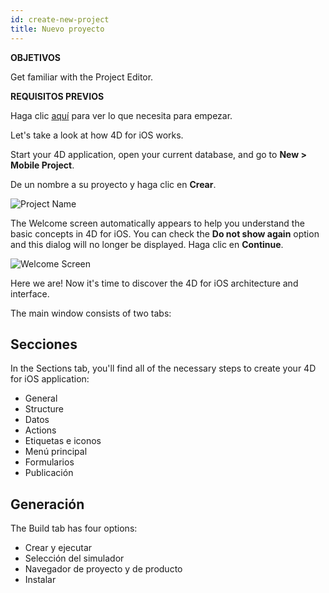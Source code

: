 ```yaml
---
id: create-new-project
title: Nuevo proyecto
---
```


<div class = "objectives"> 

**OBJETIVOS**

Get familiar with the Project Editor.</div> <div class = "prerequisites"> 

**REQUISITOS PREVIOS**

Haga clic [aquí](prerequisites.html) para ver lo que necesita para empezar.</div> 

Let's take a look at how 4D for iOS works.

Start your 4D application, open your current database, and go to **New > Mobile Project**.

De un nombre a su proyecto y haga clic en **Crear**.

![Project Name](assets/en/project-editor/Project-creation-4D-for-iOS.png)

The Welcome screen automatically appears to help you understand the basic concepts in 4D for iOS. You can check the **Do not show again** option and this dialog will no longer be displayed. Haga clic en **Continue**.

![Welcome Screen](assets/en/project-editor/Welcome-Screen-4D-for-iOS.png)

Here we are! Now it's time to discover the 4D for iOS architecture and interface.

The main window consists of two tabs:

## Secciones

In the Sections tab, you'll find all of the necessary steps to create your 4D for iOS application:

* General
* Structure
* Datos
* Actions
* Etiquetas e iconos
* Menú principal
* Formularios
* Publicación

## Generación

The Build tab has four options:

* Crear y ejecutar 
* Selección del simulador
* Navegador de proyecto y de producto
* Instalar